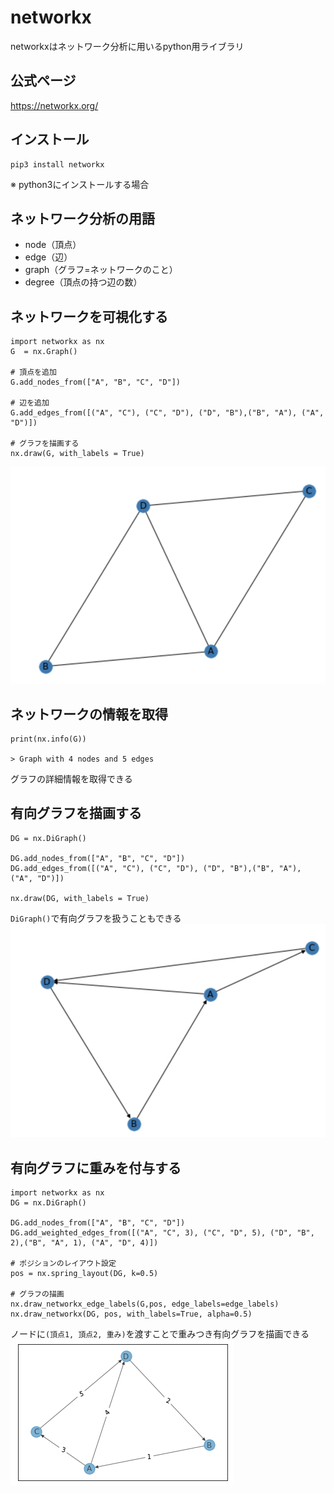 # networkx
networkxはネットワーク分析に用いるpython用ライブラリ

## 公式ページ
https://networkx.org/

## インストール
    pip3 install networkx
※ python3にインストールする場合

## ネットワーク分析の用語
* node（頂点）
* edge（辺）
* graph（グラフ=ネットワークのこと）
* degree（頂点の持つ辺の数）

## ネットワークを可視化する
    import networkx as nx
    G  = nx.Graph()

    # 頂点を追加
    G.add_nodes_from(["A", "B", "C", "D"])

    # 辺を追加
    G.add_edges_from([("A", "C"), ("C", "D"), ("D", "B"),("B", "A"), ("A", "D")])

    # グラフを描画する
    nx.draw(G, with_labels = True)
![graph](img/networkx.png)

## ネットワークの情報を取得
    print(nx.info(G))

    > Graph with 4 nodes and 5 edges
グラフの詳細情報を取得できる

## 有向グラフを描画する
    DG = nx.DiGraph()

    DG.add_nodes_from(["A", "B", "C", "D"])
    DG.add_edges_from([("A", "C"), ("C", "D"), ("D", "B"),("B", "A"), ("A", "D")])

    nx.draw(DG, with_labels = True)
`DiGraph()`で有向グラフを扱うこともできる<br>
![graph](img/networkx_dg.png)

## 有向グラフに重みを付与する
    import networkx as nx
    DG = nx.DiGraph()

    DG.add_nodes_from(["A", "B", "C", "D"])
    DG.add_weighted_edges_from([("A", "C", 3), ("C", "D", 5), ("D", "B", 2),("B", "A", 1), ("A", "D", 4)])

    # ポジションのレイアウト設定
    pos = nx.spring_layout(DG, k=0.5)

    # グラフの描画
    nx.draw_networkx_edge_labels(G,pos, edge_labels=edge_labels)
    nx.draw_networkx(DG, pos, with_labels=True, alpha=0.5)

ノードに`(頂点1, 頂点2, 重み)`を渡すことで重みつき有向グラフを描画できる<br/>
![graph](img/networkx_dg_weight.png)
